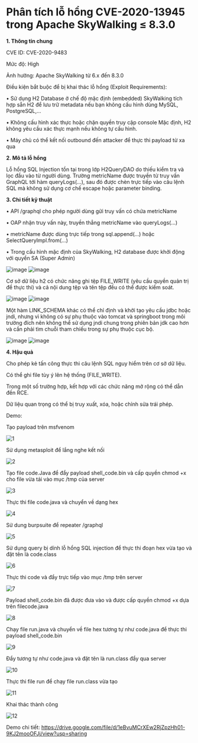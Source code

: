 # Phân tích lỗ hổng CVE-2020-13945 trong Apache SkyWalking ≤ 8.3.0

**1. Thông tin chung**

CVE ID: CVE-2020-9483

Mức độ: High

Ảnh hưởng: Apache SkyWalking từ 6.x đến 8.3.0

Điều kiện bắt buộc để bị khai thác lỗ hổng (Exploit Requirements):

•   Sử dụng H2 Database ở chế độ mặc định (embedded)	SkyWalking tích hợp sẵn H2 để lưu trữ metadata nếu bạn không cấu hình dùng MySQL, PostgreSQL,...

•   Không cấu hình xác thực hoặc chặn quyền truy cập console	Mặc định, H2 không yêu cầu xác thực mạnh nếu không tự cấu hình.

•   Máy chủ có thể kết nối outbound đến attacker để thực thi payload từ xa qua 

**2. Mô tả lỗ hổng**

Lỗ hổng SQL Injection tồn tại trong lớp H2QueryDAO do thiếu kiểm tra và lọc đầu vào từ người dùng. Trường metricName được truyền từ truy vấn GraphQL tới hàm queryLogs(...), sau đó được chèn trực tiếp vào câu lệnh SQL mà không sử dụng cơ chế escape hoặc parameter binding.


**3. Chi tiết kỹ thuật**

•   API /graphql cho phép người dùng gửi truy vấn có chứa metricName

•   OAP nhận truy vấn này, truyền thẳng metricName vào queryLogs(...)

•   metricName được dùng trực tiếp trong sql.append(...) hoặc SelectQueryImpl.from(...)

•   Trong cấu hình mặc định của SkyWalking, H2 database được khởi động với quyền SA (Super Admin)

![image](https://github.com/user-attachments/assets/2f091608-c5ab-480f-8b6e-77e019d6ff93)
![image](https://github.com/user-attachments/assets/3490aff6-bb36-49b3-86e1-1703cd36998f)

Cơ sở dữ liệu h2 có chức năng ghi tệp FILE_WRITE (yêu cầu quyền quản trị để thực thi) và cả nội dung tệp và tên tệp đều có thể được kiểm soát.

![image](https://github.com/user-attachments/assets/ca477221-9f30-409a-a057-3d860106d5a3)
![image](https://github.com/user-attachments/assets/344c31ed-9d6b-426c-9d95-da5fad5a10ce)

Một hàm LINK_SCHEMA khác có thể chỉ định và khởi tạo yêu cầu jdbc hoặc jndi, nhưng vì không có sự phụ thuộc vào tomcat và springboot trong môi trường đích nên không thể sử dụng jndi chung 
trong phiên bản jdk cao hơn và cần phải tìm chuỗi tham chiếu trong sự phụ thuộc cục bộ.

![image](https://github.com/user-attachments/assets/1bdb9db1-2d5e-48d7-b744-a7796f096ffe)
![image](https://github.com/user-attachments/assets/8a4785d2-7f78-4194-aaa7-2f8a94eae342)

**4. Hậu quả**

Cho phép kẻ tấn công thực thi câu lệnh SQL nguy hiểm trên cơ sở dữ liệu.

Có thể ghi file tùy ý lên hệ thống (FILE_WRITE).

Trong một số trường hợp, kết hợp với các chức năng mở rộng có thể dẫn đến RCE.

Dữ liệu quan trọng có thể bị truy xuất, xóa, hoặc chỉnh sửa trái phép.

Demo: 



Tạo payload trên msfvenom

![1](https://github.com/user-attachments/assets/d0ef027f-e6ba-43e9-b402-1e7da3010bd1)

Sử dụng metasploit để lắng nghe kết nối

![2](https://github.com/user-attachments/assets/8373721c-5144-4f09-add4-a27161dad04c)

Tạo file code.Java để đẩy payload shell_code.bin và cấp quyền chmod +x cho file vừa tải vào mục /tmp của server

![3](https://github.com/user-attachments/assets/c1f85579-ad6c-49fa-98fb-7d917160a96d)

Thực thi file code.java và chuyển về dạng hex

![4](https://github.com/user-attachments/assets/f62fcffe-e0df-4117-a578-6993a1922148)

Sử dung burpsuite để repeater /graphql

![5](https://github.com/user-attachments/assets/a28606f8-2013-4761-8c2e-3dae0905ff2b)

Sử dụng query bị dính lỗ hổng SQL injection để thực thi đoạn hex vừa tạo và đặt tên là code.class

![6](https://github.com/user-attachments/assets/3026590b-088d-4ac3-ad81-475a1108f8df)

Thực thi code và đẩy trực tiếp vào mục /tmp trên server

![7](https://github.com/user-attachments/assets/ebd55453-953e-4a63-9585-b547c4bc09c4)

Payload shell_code.bin đã được đưa vào và được cấp quyền chmod +x dựa trên filecode.java

![8](https://github.com/user-attachments/assets/f807fca4-ffe4-47a1-8755-b633101d31ff)

Chạy file run.java và chuyển về file hex tương tự như code.java để thực thi payload shell_code.bin

![9](https://github.com/user-attachments/assets/64fa13f0-3073-4fbf-97cc-1d88128298b5)

Đẩy tương tự như code.java và đặt tên là run.class đẩy qua server

![10](https://github.com/user-attachments/assets/6bbada02-77f2-4949-8b18-ec768980ceae)

Thực thi file run để chạy file run.class vừa tạo

![11](https://github.com/user-attachments/assets/f4b13fd0-ece0-4b39-a638-3c2e016bd25b)

Khai thác thành công

![12](https://github.com/user-attachments/assets/b91a0577-f659-4806-9ff3-1b65fa865319)

Demo chi tiết: https://drive.google.com/file/d/1eBvuMCrXEw2RjZpzHh01-9KJ2mooOFJj/view?usp=sharing
